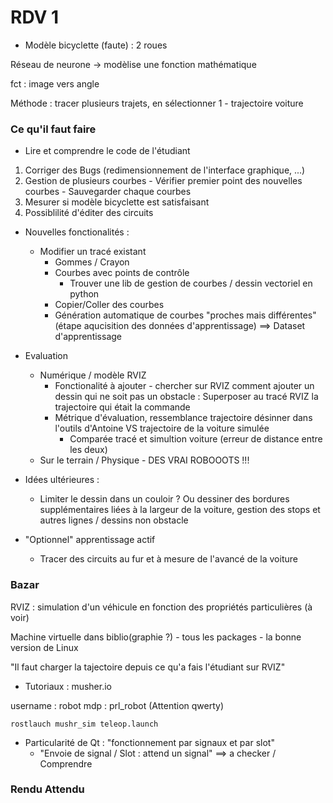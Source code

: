 # RDV 1

- Modèle bicyclette (faute) : 2 roues 

Réseau de neurone -> modèlise une fonction mathématique 

fct : image vers angle

Méthode : tracer plusieurs trajets, en sélectionner 1 - trajectoire voiture


### Ce qu'il faut faire
- Lire et comprendre le code de l'étudiant
1. Corriger des Bugs (redimensionnement de l'interface graphique, ...)
2. Gestion de plusieurs courbes
        - Vérifier premier point des nouvelles courbes
        - Sauvegarder chaque courbes
3. Mesurer si modèle bicyclette est satisfaisant 
4. Possiblilité d'éditer des circuits


- Nouvelles fonctionalités :
    - Modifier un tracé existant
        - Gommes / Crayon
        - Courbes avec points de contrôle
            - Trouver une lib de gestion de courbes / dessin vectoriel en python
        - Copier/Coller des courbes
        - Génération automatique de courbes "proches mais différentes" (étape aqucisition des données d'apprentissage) $\implies$ Dataset d'apprentissage 

- Evaluation 
    - Numérique / modèle RVIZ
        - Fonctionalité à ajouter - chercher sur RVIZ comment ajouter un dessin qui ne soit pas un obstacle : Superposer au tracé RVIZ la trajectoire qui était la commande
        - Métrique d'évaluation, ressemblance trajectoire désinner dans l'outils d'Antoine VS trajectoire de la voiture simulée
            - Comparée tracé et simultion voiture (erreur de distance entre les deux)
    - Sur le terrain / Physique - DES VRAI ROBOOOTS !!!

- Idées ultérieures : 
    - Limiter le dessin dans un couloir ?
    Ou dessiner des bordures supplémentaires liées à la largeur de la voiture, gestion des stops et autres lignes / dessins non obstacle 

- "Optionnel" apprentissage actif
    - Tracer des circuits au fur et à mesure de l'avancé de la voiture

### Bazar

RVIZ : simulation d'un véhicule en fonction des propriétés particulières (à voir)

Machine virtuelle dans biblio(graphie ?) - tous les packages - la bonne version de Linux

"Il faut charger la tajectoire depuis ce qu'a fais l'étudiant sur RVIZ"


- Tutoriaux : musher.io

username : robot
mdp : prl_robot   (Attention qwerty)

``` 
rostlauch mushr_sim teleop.launch
```

- Particularité de Qt : "fonctionnement par signaux et par slot"
    - "Envoie de signal / Slot : attend un signal" $\implies$ a checker / Comprendre

### Rendu Attendu 

